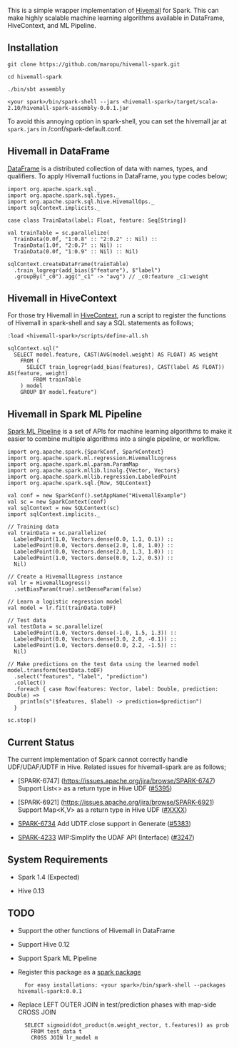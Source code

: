 This is a simple wrapper implementation of [Hivemall](https://github.com/myui/hivemall/) for Spark.
This can make highly scalable machine learning algorithms available in DataFrame, HiveContext, and ML Pipeline.

Installation
--------------------

```
git clone https://github.com/maropu/hivemall-spark.git

cd hivemall-spark

./bin/sbt assembly

<your spark>/bin/spark-shell --jars <hivemall-spark>/target/scala-2.10/hivemall-spark-assembly-0.0.1.jar
```

To avoid this annoying option in spark-shell, you can set the hivemall jar at `spark.jars`
in <your spark>/conf/spark-default.conf.

Hivemall in DataFrame
--------------------
[DataFrame](https://spark.apache.org/docs/latest/sql-programming-guide.html#dataframes) is a distributed collection
of data with names, types, and qualifiers.
To apply Hivemall fuctions in DataFrame, you type codes below;

```
import org.apache.spark.sql._
import org.apache.spark.sql.types._
import org.apache.spark.sql.hive.HivemallOps._
import sqlContext.implicits._

case class TrainData(label: Float, feature: Seq[String])

val trainTable = sc.parallelize(
  TrainData(0.0f, "1:0.8" :: "2:0.2" :: Nil) ::
  TrainData(1.0f, "2:0.7" :: Nil) ::
  TrainData(0.0f, "1:0.9" :: Nil) :: Nil)

sqlContext.createDataFrame(trainTable)
  .train_logregr(add_bias($"feature"), $"label")
  .groupBy("_c0").agg("_c1" -> "avg") // _c0:feature _c1:weight
```

Hivemall in HiveContext
--------------------
For those try Hivemall in [HiveContext](https://spark.apache.org/docs/latest/sql-programming-guide.html#hive-tables),
run a script to register the functions of Hivemall in spark-shell and
say a SQL statements as follows;

```
:load <hivemall-spark>/scripts/define-all.sh

sqlContext.sql("
  SELECT model.feature, CAST(AVG(model.weight) AS FLOAT) AS weight
    FROM (
      SELECT train_logregr(add_bias(features), CAST(label AS FLOAT)) AS(feature, weight)
        FROM trainTable
    ) model
    GROUP BY model.feature")
```

Hivemall in Spark ML Pipeline
--------------------
[Spark ML Pipeline](https://spark.apache.org/docs/latest/ml-guide.html) is a set of APIs for machine learning algorithms
to make it easier to combine multiple algorithms into a single pipeline, or workflow.

```
import org.apache.spark.{SparkConf, SparkContext}
import org.apache.spark.ml.regression.HivemallLogress
import org.apache.spark.ml.param.ParamMap
import org.apache.spark.mllib.linalg.{Vector, Vectors}
import org.apache.spark.mllib.regression.LabeledPoint
import org.apache.spark.sql.{Row, SQLContext}

val conf = new SparkConf().setAppName("HivemallExample")
val sc = new SparkContext(conf)
val sqlContext = new SQLContext(sc)
import sqlContext.implicits._

// Training data
val trainData = sc.parallelize(
  LabeledPoint(1.0, Vectors.dense(0.0, 1.1, 0.1)) ::
  LabeledPoint(0.0, Vectors.dense(2.0, 1.0, 1.0)) ::
  LabeledPoint(0.0, Vectors.dense(2.0, 1.3, 1.0)) ::
  LabeledPoint(1.0, Vectors.dense(0.0, 1.2, 0.5)) ::
  Nil)

// Create a HivemallLogress instance
val lr = HivemallLogress()
  .setBiasParam(true).setDenseParam(false)

// Learn a logistic regression model
val model = lr.fit(trainData.toDF)

// Test data
val testData = sc.parallelize(
  LabeledPoint(1.0, Vectors.dense(-1.0, 1.5, 1.3)) ::
  LabeledPoint(0.0, Vectors.dense(3.0, 2.0, -0.1)) ::
  LabeledPoint(1.0, Vectors.dense(0.0, 2.2, -1.5)) ::
  Nil)

// Make predictions on the test data using the learned model
model.transform(testData.toDF)
  .select("features", "label", "prediction")
  .collect()
  .foreach { case Row(features: Vector, label: Double, prediction: Double) =>
    println(s"($features, $label) -> prediction=$prediction")
  }

sc.stop()
```

Current Status
--------------------
The current implementation of Spark cannot correctly handle UDF/UDAF/UDTF in Hive.
Related issues for hivemall-spark are as follows;

* [SPARK-6747] (https://issues.apache.org/jira/browse/SPARK-6747) Support List<> as a return type in Hive UDF ([#5395](https://github.com/apache/spark/pull/5395))

* [SPARK-6921] (https://issues.apache.org/jira/browse/SPARK-6921) Support Map<K,V> as a return type in Hive UDF ([#XXXX](https://github.com/apache/spark/pull/XXXX))

* [SPARK-6734](https://issues.apache.org/jira/browse/SPARK-6734) Add UDTF.close support in Generate ([#5383](https://github.com/apache/spark/pull/5383))

* [SPARK-4233](https://issues.apache.org/jira/browse/SPARK-4233) WIP:Simplify the UDAF API (Interface) ([#3247](https://github.com/apache/spark/pull/3247))

System Requirements
--------------------

* Spark 1.4 (Expected)

* Hive 0.13

TODO
--------------------

* Support the other functions of Hivemall in DataFrame

* Support Hive 0.12

* Support Spark ML Pipeline

* Register this package as a [spark package](http://spark-packages.org/)

        For easy installations: <your spark>/bin/spark-shell --packages hivemall-spark:0.0.1

* Replace LEFT OUTER JOIN in test/prediction phases with map-side CROSS JOIN

        SELECT sigmoid(dot_product(m.weight_vector, t.features)) as prob
          FROM test_data t
          CROSS JOIN lr_model m

